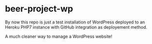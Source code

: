 # beer-project-wp

By now this repo is just a test installation of WordPress deployed to an Heroku PHP7 instance with GitHub integration as deployement method.

A much cleaner way to manage a WordPress website! 
